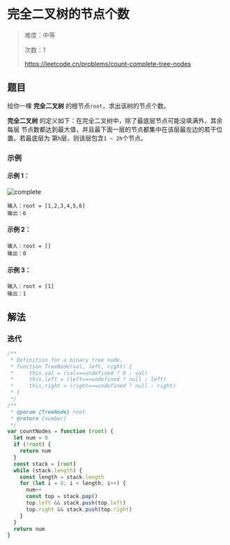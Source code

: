 # 完全二叉树的节点个数

> 难度：中等
>
> 次数：1
>
> https://leetcode.cn/problems/count-complete-tree-nodes

## 题目

给你一棵 **完全二叉树** 的根节点`root`，求出该树的节点个数。

**完全二叉树** 的定义如下：在完全二叉树中，除了最底层节点可能没填满外，其余每层
节点数都达到最大值，并且最下面一层的节点都集中在该层最左边的若干位置。若最底层为
第`h`层，则该层包含`1 ~ 2h`个节点。

### 示例

#### 示例 1：

![complete](https://assets.leetcode.com/uploads/2021/01/14/complete.jpg)

```
输入：root = [1,2,3,4,5,6]
输出：6
```

#### 示例 2：

```
输入：root = []
输出：0
```

#### 示例 3：

```
输入：root = [1]
输出：1
```

## 解法

### 迭代

```javascript
/**
 * Definition for a binary tree node.
 * function TreeNode(val, left, right) {
 *     this.val = (val===undefined ? 0 : val)
 *     this.left = (left===undefined ? null : left)
 *     this.right = (right===undefined ? null : right)
 * }
 */
/**
 * @param {TreeNode} root
 * @return {number}
 */
var countNodes = function (root) {
  let num = 0
  if (!root) {
    return num
  }
  const stack = [root]
  while (stack.length) {
    const length = stack.length
    for (let i = 0; i < length; i++) {
      num++
      const top = stack.pop()
      top.left && stack.push(top.left)
      top.right && stack.push(top.right)
    }
  }
  return num
}
```
